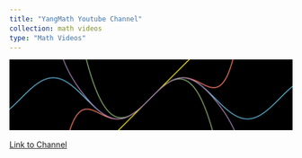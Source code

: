 ```yaml
---
title: "YangMath Youtube Channel"
collection: math videos
type: "Math Videos"
---
```


<img src="images/taylor_bgnd.jpg" alt="Background Image" class="background-image">

[Link to Channel](https://www.youtube.com/@harryyangmath)
